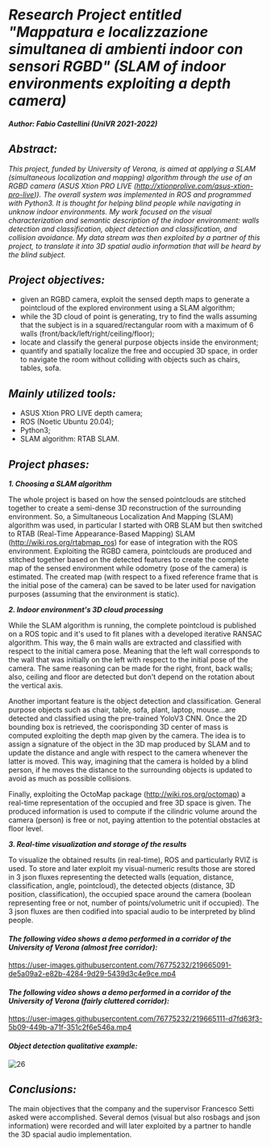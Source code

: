 # _Research Project entitled "Mappatura e localizzazione simultanea di ambienti indoor con sensori RGBD" (SLAM of indoor environments exploiting a depth camera)_
##### Author: Fabio Castellini (UniVR 2021-2022)

## _Abstract:_
_This project, funded by University of Verona, is aimed at applying a SLAM (simultaneous localization and mapping) algorithm through the use of an RGBD camera (ASUS Xtion PRO LIVE (http://xtionprolive.com/asus-xtion-pro-live)). The overall system was implemented in ROS and programmed with Python3. It is thought for helping blind people while navigating in unknow indoor environments. My work focused on the visual characterization and semantic description of the indoor environment: walls detection and classification, object detection and classification, and collision avoidance. My data stream was then exploited by a partner of this project, to translate it into 3D spatial audio information that will be heard by the blind subject._

## _Project objectives:_ 
- given an RGBD camera, exploit the sensed depth maps to generate a pointcloud of the explored environment using a SLAM algorithm;
- while the 3D cloud of point is generating, try to find the walls assuming that the subject is in a squared/rectangular room with a maximum of 6 walls (front/back/left/right/ceiling/floor);
- locate and classify the general purpose objects inside the environment;
- quantify and spatially localize the free and occupied 3D space, in order to navigate the room without colliding with objects such as chairs, tables, sofa.

## _Mainly utilized tools:_ 
- ASUS Xtion PRO LIVE depth camera;
- ROS (Noetic Ubuntu 20.04);
- Python3;
- SLAM algorithm: RTAB SLAM.

## _Project phases:_
 ___1. Choosing a SLAM algorithm___

The whole project is based on how the sensed pointclouds are stitched together to create a semi-dense 3D reconstruction of the surrounding environment. So, a Simultaneous Localization And Mapping (SLAM) algorithm was used, in particular I started with ORB SLAM but then switched to RTAB (Real-Time Appearance-Based Mapping) SLAM (http://wiki.ros.org/rtabmap_ros) for ease of integration with the ROS environment. Exploiting the RGBD camera, pointclouds are produced and stitched together based on the detected features to create the complete map of the sensed environment while odometry (pose of the camera) is estimated. The created map (with respect to a fixed reference frame that is the initial pose of the camera) can be saved to be later used for navigation purposes (assuming that the environment is static). 


 ___2. Indoor environment's 3D cloud processing___

While the SLAM algorithm is running, the complete pointcloud is published on a ROS topic and it's used to fit planes with a developed iterative RANSAC algorithm. This way, the 6 main walls are extracted and classified with respect to the initial camera pose. Meaning that the left wall corresponds to the wall that was initially on the left with respect to the initial pose of the camera. The same reasoning can be made for the right, front, back walls; also, ceiling and floor are detected but don't depend on the rotation about the vertical axis.

Another important feature is the object detection and classification. General purpose objects such as chair, table, sofa, plant, laptop, mouse...are detected and classified using the pre-trained YoloV3 CNN. Once the 2D bounding box is retrieved, the coorisponding 3D center of mass is computed exploiting the depth map given by the camera. The idea is to assign a signature of the object in the 3D map produced by SLAM and to update the distance and angle with respect to the camera whenever the latter is moved. This way, imagining that the camera is holded by a blind person, if he moves the distance to the surrounding objects is updated to avoid as much as possible collisions.

Finally, exploiting the OctoMap package (http://wiki.ros.org/octomap) a real-time representation of the occupied and free 3D space is given. The produced information is used to compute if the cilindric volume around the camera (person) is free or not, paying attention to the potential obstacles at floor level.



 ___3. Real-time visualization and storage of the results___
 
To visualize the obtained results (in real-time), ROS and particularly RVIZ is used. To store and later exploit my visual-numeric results those are stored in 3 json fluxes representing the detected walls (equation, distance, classification, angle, pointcloud), the detected objects (distance, 3D position, classification), the occupied space around the camera (boolean representing free or not, number of points/volumetric unit if occupied). The 3 json fluxes are then codified into spacial audio to be interpreted by blind people.
 
#### _The following video shows a demo performed in a corridor of the University of Verona (almost free corridor):_

https://user-images.githubusercontent.com/76775232/219665091-de5a09a2-e82b-4284-9d29-5439d3c4e9ce.mp4

#### _The following video shows a demo performed in a corridor of the University of Verona (fairly cluttered corridor):_

https://user-images.githubusercontent.com/76775232/219665111-d7fd63f3-5b09-449b-a71f-351c2f6e546a.mp4


#### _Object detection qualitative example:_
![26](https://user-images.githubusercontent.com/76775232/219668593-0eb3c447-dad2-4269-a4b6-2c39176d683f.png)


## _Conclusions:_

The main objectives that the company and the supervisor Francesco Setti asked were accomplished. Several demos (visual but also rosbags and json information) were recorded and will later exploited by a partner to handle the 3D spacial audio implementation.
